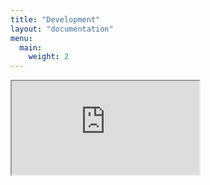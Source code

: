 ```yaml
---
title: "Development"
layout: "documentation"
menu:
  main:
    weight: 2
---
```



<iframe class="documentation-container" src="http://nifi.apache.org/docs/nifi-docs/html/developer-guide.html"></iframe>

